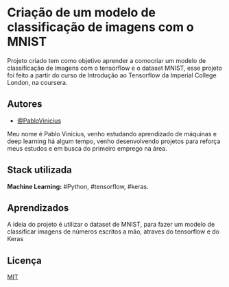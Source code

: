
# Criação de um modelo de classificação de imagens com o MNIST

Projeto criado tem como objetivo aprender a comocriar um modelo de classificação de imagens com o tensorflow e o dataset MNIST, esse projeto foi feito a partir do curso de Introdução ao Tensorflow da Imperial College London, na coursera.


## Autores

- [@PabloVinicius](https://www.github.com/PabloViniciusSS)

Meu nome é Pablo Vinícius, venho estudando aprendizado de máquinas e deep learning há algum tempo, venho desenvolvendo projetos para reforça meus estudos e em busca do primeiro emprego na área.
## Stack utilizada

**Machine Learning:** #Python, #tensorflow, #keras.

## Aprendizados

A ideia do projeto é utilizar o dataset de MNIST, para fazer um modelo de classificar imagens de números escritos a mão, atraves do tensorflow e do Keras


## Licença

[MIT](https://choosealicense.com/licenses/mit/)


 
